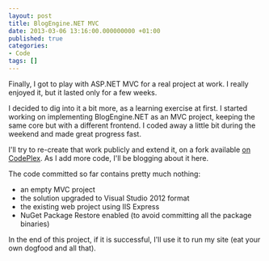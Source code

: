 ```yaml
---
layout: post
title: BlogEngine.NET MVC
date: 2013-03-06 13:16:00.000000000 +01:00
published: true
categories:
- Code
tags: []
---
```


Finally, I got to play with ASP.NET MVC for a real project at work. I really enjoyed it, but it lasted only for a few weeks.

I decided to dig into it a bit more, as a learning exercise at first. I started working on implementing BlogEngine.NET as an MVC project, keeping the same core but with a different frontend. I coded away a little bit during the weekend and made great progress fast.

I'll try to re-create that work publicly and extend it, on a fork available <a href="http://blogengine.codeplex.com/SourceControl/network/forks/NikolaosGeorgiou/blogenginemvc">on CodePlex</a>. As I add more code, I'll be blogging about it here.

The code committed so far contains pretty much nothing:
<ul>
<li>an empty MVC project</li>
<li>the solution upgraded to Visual Studio 2012 format</li>
<li>the existing web project using IIS Express</li>
<li>NuGet Package Restore enabled (to avoid committing all the package binaries)</li>
</ul>

In the end of this project, if it is successful, I'll use it to run my site (eat your own dogfood and all that).
